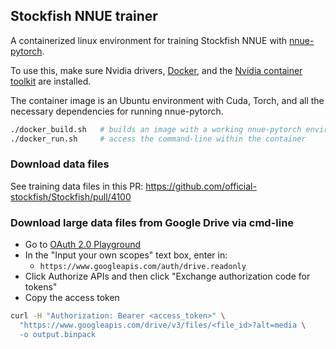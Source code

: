 ## Stockfish NNUE trainer

A containerized linux environment for training Stockfish NNUE with
[nnue-pytorch](https://github.com/glinscott/nnue-pytorch).

To use this, make sure Nvidia drivers, [Docker](https://docs.docker.com/engine/install/),
and the [Nvidia container toolkit](https://docs.nvidia.com/datacenter/cloud-native/container-toolkit/install-guide.html) are installed.

The container image is an Ubuntu environment with Cuda, Torch,
and all the necessary dependencies for running nnue-pytorch.

```bash
./docker_build.sh   # builds an image with a working nnue-pytorch environment
./docker_run.sh     # access the command-line within the container
```

### Download data files

See training data files in this PR:
https://github.com/official-stockfish/Stockfish/pull/4100


### Download large data files from Google Drive via cmd-line

- Go to [OAuth 2.0 Playground](https://developers.google.com/oauthplayground/)
- In the "Input your own scopes" text box, enter in:
  - `https://www.googleapis.com/auth/drive.readonly`
- Click Authorize APIs and then click "Exchange authorization code for tokens"
- Copy the access token

```bash
curl -H "Authorization: Bearer <access_token>" \
  "https://www.googleapis.com/drive/v3/files/<file_id>?alt=media \
  -o output.binpack
```
